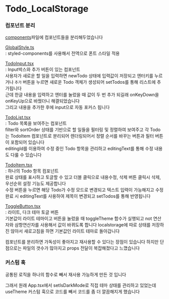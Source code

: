 
# Todo_LocalStorage


### 컴포넌트 분리
[components](./src/components/)파일에 컴포넌트들을 분리해두었습니다

[GlobalStyle.ts](./src/components/GlobalStyle.ts)<br>
: styled-components를 사용해서 전역으로 폰트 스타일 적용

[TodoInput.tsx](./src/components/TodoInput.tsx)<br>
: Input박스와 추가 버튼이 있는 컴포넌트<br>
사용자가 새로운 할 일을 입력하면 newTodo 상태에 입력값이 저장되고 엔터키를 누르거나 ``추가`` 버튼을 누르면 새로운 Todo 객체가 생성되어 setTodos를 통해 리스트에 추가됩니다<br>
근데 한글 내용을 입력하고 엔터를 눌렀을 때 값이 두 번 추가 되길래 onKeyDown을 onKeyUp으로 바꿨더니 해결되었습니다<br>
그리고 내용을 추가한 후에 input으로 자동 포커스 됩니다

[TodoList.tsx](./src/components/TodoList.tsx)<br>
: Todo 목록을 보여주는 컴포넌트<br>
filter와 sortOrder 상태를 기반으로 할 일들을 필터링 및 정렬하여 보여주고 각 Todo는 TodoItem 컴포넌트로 분리되어 렌더링되어서 정렬 순서를 바꾸는 버튼과 필터 버튼이 포함되어 있습니다<br>
editingId를 이용하여 수정 중인 Todo 항목을 관리하고 editingText를 통해 수정 내용도 다룰 수 있습니다

[TodoItem.tsx](./src/components/TodoItem.tsx)<br>
: 하나의 Todo 항목 컴포넌트<br>
완료 상태를 표시하고 토글할 수 있고 더블 클릭으로 내용수정, 삭제 버튼 클릭시 삭제, 우선순위 설정 기능도 제공합니다<br>
수정 버튼을 누르면 해당 Todo가 수정 모드로 변경되고 텍스트 입력이 가능해지고 수정 완료 시 editingText를 사용하여 제목이 변경되고 setTodos를 통해 반영됩니다

[ToggleButton.tsx](./src/components/ToggleButton.tsx)<br>
: 라이트, 다크 테마 토글 버튼<br>
기본값이 라이트 테마이고 버튼을 눌렀을 때 toggleTheme 함수가 실행되고 not 연산자와 삼항연산자를 사용해서 값이 바뀌도록 합니다 localstorage에 따로 상태를 저장하진 않아서 새로고침을 하면 기본값인 라이트 테마로 돌아갑니다

컴포넌트를 분리하면 가독성이 좋아지고 재사용할 수 있다는 장점이 있습니다 하지만 단점으로는 파일의 갯수가 많아지고 props 전달이 복잡해졌다고 느꼈습니다


### 커스텀 훅
공통된 로직을 하나의 함수로 빼서 재사용 가능하게 만든 것 입니다

그래서 원래 App.tsx에서 setIsDarkMode로 직접 테마 상태를 관리하고 있었는데 useTheme 커스텀 훅으로 코드를 빼서 코드를 좀 더 깔끔해지게 했습니다